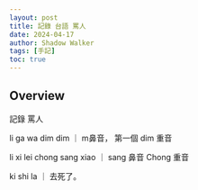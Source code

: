 ```yaml
---
layout: post
title: 記錄 台語 罵人
date: 2024-04-17
author: Shadow Walker
tags: [手記]
toc: true
---
```


## Overview

記錄 罵人

li ga wa dim dim  ｜  m鼻音， 第一個 dim 重音

li xi lei chong sang xiao  ｜ sang 鼻音  Chong 重音

ki shi la  ｜  去死了。 